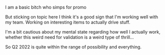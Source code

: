 I am a basic bitch who simps for promo

But sticking on topic here I think it's a good sign that I'm working well with my team. Working on interesting items to actually drive stuff. 

I'm a bit cautious about my mental state regarding how well I actually work, whether this weird need for validation is a weird type of thrill...

So Q2 2022 is quite within the range of possibility and everything. 